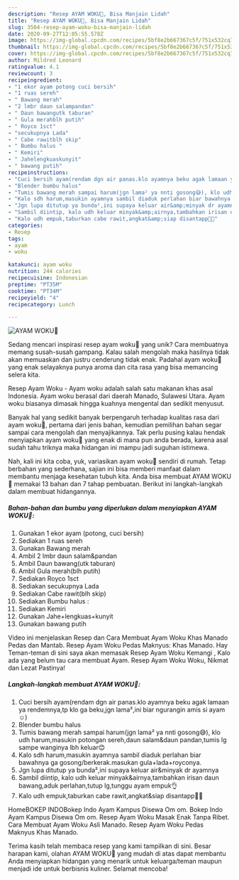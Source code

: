 ```yaml
---
description: "Resep AYAM WOKU🥰, Bisa Manjain Lidah"
title: "Resep AYAM WOKU🥰, Bisa Manjain Lidah"
slug: 3504-resep-ayam-woku-bisa-manjain-lidah
date: 2020-09-27T12:05:55.578Z
image: https://img-global.cpcdn.com/recipes/5bf8e2b667367c5f/751x532cq70/ayam-woku🥰-foto-resep-utama.jpg
thumbnail: https://img-global.cpcdn.com/recipes/5bf8e2b667367c5f/751x532cq70/ayam-woku🥰-foto-resep-utama.jpg
cover: https://img-global.cpcdn.com/recipes/5bf8e2b667367c5f/751x532cq70/ayam-woku🥰-foto-resep-utama.jpg
author: Mildred Leonard
ratingvalue: 4.1
reviewcount: 3
recipeingredient:
- "1 ekor ayam potong cuci bersih"
- "1 ruas sereh"
- " Bawang merah"
- "2 lmbr daun salampandan"
- " Daun bawangutk taburan"
- " Gula merahblh putih"
- " Royco 1sct"
- "secukupnya Lada"
- " Cabe rawitblh skip"
- " Bumbu halus "
- " Kemiri"
- " Jahelengkuaskunyit"
- " bawang putih"
recipeinstructions:
- "Cuci bersih ayam(rendam dgn air panas.klo ayamnya beku agak lamaan ya rendemnya,tp klo ga beku,jgn lama²,ini biar ngurangin amis si ayam☺)"
- "Blender bumbu halus"
- "Tumis bawang merah sampai harum(jgn lama² ya nnti gosong😅), klo udh harum,masukin potongan sereh,daun salam&amp;daun pandan,tumis lg sampe wanginya lbh keluar😊"
- "Kalo sdh harum,masukin ayamnya sambil diaduk perlahan biar bawahnya ga gosong/berkerak.masukan gula+lada+royconya."
- "Jgn lupa ditutup ya bunda²,ini supaya keluar air&amp;minyak dr ayamnya"
- "Sambil diintip, kalo udh keluar minyak&amp;airnya,tambahkan irisan daun bawang,aduk perlahan,tutup lg,tunggu ayam empuk👌"
- "Kalo udh empuk,taburkan cabe rawit,angkat&amp;siap disantapp🥰🥰"
categories:
- Resep
tags:
- ayam
- woku

katakunci: ayam woku 
nutrition: 244 calories
recipecuisine: Indonesian
preptime: "PT35M"
cooktime: "PT34M"
recipeyield: "4"
recipecategory: Lunch

---
```



![AYAM WOKU🥰](https://img-global.cpcdn.com/recipes/5bf8e2b667367c5f/751x532cq70/ayam-woku🥰-foto-resep-utama.jpg)

Sedang mencari inspirasi resep ayam woku🥰 yang unik? Cara membuatnya memang susah-susah gampang. Kalau salah mengolah maka hasilnya tidak akan memuaskan dan justru cenderung tidak enak. Padahal ayam woku🥰 yang enak selayaknya punya aroma dan cita rasa yang bisa memancing selera kita.

Resep Ayam Woku - Ayam woku adalah salah satu makanan khas asal Indonesia. Ayam woku berasal dari daerah Manado, Sulawesi Utara. Ayam woku biasanya dimasak hingga kuahnya mengental dan sedikit menyusut.

Banyak hal yang sedikit banyak berpengaruh terhadap kualitas rasa dari ayam woku🥰, pertama dari jenis bahan, kemudian pemilihan bahan segar sampai cara mengolah dan menyajikannya. Tak perlu pusing kalau hendak menyiapkan ayam woku🥰 yang enak di mana pun anda berada, karena asal sudah tahu triknya maka hidangan ini mampu jadi suguhan istimewa.


Nah, kali ini kita coba, yuk, variasikan ayam woku🥰 sendiri di rumah. Tetap berbahan yang sederhana, sajian ini bisa memberi manfaat dalam membantu menjaga kesehatan tubuh kita. Anda bisa membuat AYAM WOKU🥰 memakai 13 bahan dan 7 tahap pembuatan. Berikut ini langkah-langkah dalam membuat hidangannya.

<!--inarticleads1-->

##### Bahan-bahan dan bumbu yang diperlukan dalam menyiapkan AYAM WOKU🥰:

1. Gunakan 1 ekor ayam (potong, cuci bersih)
1. Sediakan 1 ruas sereh
1. Gunakan  Bawang merah
1. Ambil 2 lmbr daun salam&amp;pandan
1. Ambil  Daun bawang(utk taburan)
1. Ambil  Gula merah(blh putih)
1. Sediakan  Royco 1sct
1. Sediakan secukupnya Lada
1. Sediakan  Cabe rawit(blh skip)
1. Sediakan  Bumbu halus :
1. Sediakan  Kemiri
1. Gunakan  Jahe+lengkuas+kunyit
1. Gunakan  bawang putih


Video ini menjelaskan Resep dan Cara Membuat Ayam Woku Khas Manado Pedas dan Mantab. Resep Ayam Woku Pedas Maknyus: Khas Manado. Hay Teman-teman di sini saya akan memasak Resep Ayam Woku Kemangi , Kalo ada yang belum tau cara membuat Ayam. Resep Ayam Woku Woku, Nikmat dan Lezat Pastinya! 

<!--inarticleads2-->

##### Langkah-langkah membuat AYAM WOKU🥰:

1. Cuci bersih ayam(rendam dgn air panas.klo ayamnya beku agak lamaan ya rendemnya,tp klo ga beku,jgn lama²,ini biar ngurangin amis si ayam☺)
1. Blender bumbu halus
1. Tumis bawang merah sampai harum(jgn lama² ya nnti gosong😅), klo udh harum,masukin potongan sereh,daun salam&amp;daun pandan,tumis lg sampe wanginya lbh keluar😊
1. Kalo sdh harum,masukin ayamnya sambil diaduk perlahan biar bawahnya ga gosong/berkerak.masukan gula+lada+royconya.
1. Jgn lupa ditutup ya bunda²,ini supaya keluar air&amp;minyak dr ayamnya
1. Sambil diintip, kalo udh keluar minyak&amp;airnya,tambahkan irisan daun bawang,aduk perlahan,tutup lg,tunggu ayam empuk👌
1. Kalo udh empuk,taburkan cabe rawit,angkat&amp;siap disantapp🥰🥰


HomeBOKEP INDOBokep Indo Ayam Kampus Disewa Om om. Bokep Indo Ayam Kampus Disewa Om om. Resep Ayam Woku Masak Enak Tanpa Ribet. Cara Membuat Ayam Woku Asli Manado. Resep Ayam Woku Pedas Maknyus Khas Manado. 

Terima kasih telah membaca resep yang kami tampilkan di sini. Besar harapan kami, olahan AYAM WOKU🥰 yang mudah di atas dapat membantu Anda menyiapkan hidangan yang menarik untuk keluarga/teman maupun menjadi ide untuk berbisnis kuliner. Selamat mencoba!
